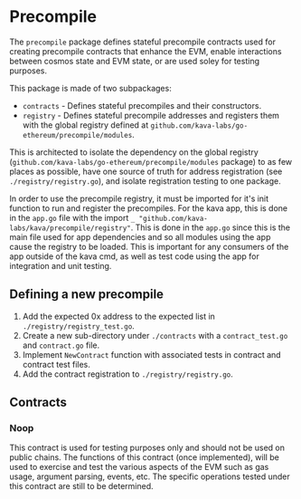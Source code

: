 # Precompile

The `precompile` package defines stateful precompile contracts used for creating precompile contracts that enhance the EVM, enable interactions between cosmos state and EVM state, or are used soley for testing purposes.

This package is made of two subpackages:

- `contracts` - Defines stateful precompiles and their constructors.
- `registry` - Defines stateful precompile addresses and registers them with the global registry
 defined at `github.com/kava-labs/go-ethereum/precompile/modules`.

This is architected to isolate the dependency on the global registry (`github.com/kava-labs/go-ethereum/precompile/modules` package) to as few places as possible, have one source of truth for address registration (see `./registry/registry.go`), and isolate registration testing to one package.

In order to use the precompile registry, it must be imported for it's init function to run and register the precompiles.  For the kava app, this is done in the `app.go` file with the import `_ "github.com/kava-labs/kava/precompile/registry"`.  This is done in the `app.go` since this is the main file used for app dependencies and so all modules using the app cause the registry to be loaded.  This is important for any consumers of the app outside of the kava cmd, as well as test code using the app for integration and unit testing.

## Defining a new precompile

1) Add the expected 0x address to the expected list in `./registry/registry_test.go`.
2) Create a new sub-directory under `./contracts` with a `contract_test.go` and `contract.go` file.
3) Implement `NewContract` function with associated tests in contract and contract test files.
4) Add the contract registration to `./registry/registry.go`.

## Contracts

### Noop

This contract is used for testing purposes only and should not be used on public chains.  The functions of this contract (once implemented), will be used to exercise and test the various aspects of the EVM such as gas usage, argument parsing, events, etc. The specific operations tested under this contract are still to be determined.

